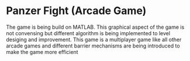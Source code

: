 # Panzer Fight (Arcade Game)
The game is being build on MATLAB. This graphical aspect of the game is not convensing but different algorithm is being implemented to level desiging and improvement. This game is a multiplayer game like all other arcade games and different barrier mechanisms are being introduced to make the game more efficient  
